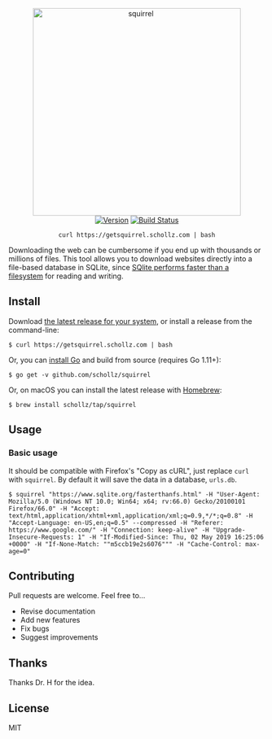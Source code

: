 
<p align="center">
<img
    src=""
    width="408px" border="0" alt="squirrel">
<br>
<a href="https://github.com/schollz/squirrel/releases/latest"><img src="https://img.shields.io/badge/version-v1.0.4-brightgreen.svg?style=flat-square" alt="Version"></a>
<a href="https://travis-ci.org/schollz/squirrel"><img
src="https://img.shields.io/travis/schollz/squirrel.svg?style=flat-square" alt="Build
Status"></a> 
</p>


<p align="center"><code>curl https://getsquirrel.schollz.com | bash</code></p>


Downloading the web can be cumbersome if you end up with thousands or millions of files. This tool allows you to download websites directly into a file-based database in SQLite, since [SQlite performs faster than a filesystem](https://www.sqlite.org/fasterthanfs.html) for reading and writing.


## Install

Download [the latest release for your system](https://github.com/schollz/squirrel/releases/latest), or install a release from the command-line:

```
$ curl https://getsquirrel.schollz.com | bash
```

Or, you can [install Go](https://golang.org/dl/) and build from source (requires Go 1.11+): 

```
$ go get -v github.com/schollz/squirrel
```


Or, on macOS you can install the latest release with [Homebrew](https://brew.sh/): 

```
$ brew install schollz/tap/squirrel
```

## Usage 

### Basic usage

It should be compatible with Firefox's "Copy as cURL", just replace `curl` with `squirrel`. By default it will save the data in a database, `urls.db`.

```
$ squirrel "https://www.sqlite.org/fasterthanfs.html" -H "User-Agent: Mozilla/5.0 (Windows NT 10.0; Win64; x64; rv:66.0) Gecko/20100101 Firefox/66.0" -H "Accept: text/html,application/xhtml+xml,application/xml;q=0.9,*/*;q=0.8" -H "Accept-Language: en-US,en;q=0.5" --compressed -H "Referer: https://www.google.com/" -H "Connection: keep-alive" -H "Upgrade-Insecure-Requests: 1" -H "If-Modified-Since: Thu, 02 May 2019 16:25:06 +0000" -H "If-None-Match: ""m5ccb19e2s6076""" -H "Cache-Control: max-age=0"
```


## Contributing

Pull requests are welcome. Feel free to...

- Revise documentation
- Add new features
- Fix bugs
- Suggest improvements

## Thanks

Thanks Dr. H for the idea.

## License

MIT
